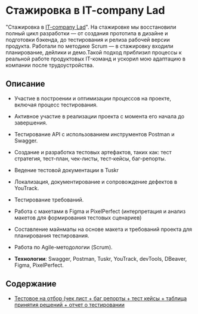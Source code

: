 # Стажировка в IT-company Lad

"Стажировка в [IT-company Lad](https://lad24.ru/)". На стажировке мы восстановили полный цикл разработки — от создания прототипа в дизайне и подготовки бэкенда, до тестирования и релиза рабочей версии продукта. Работали по методике Scrum — в стажировку входили планирование, дейлики и демо.Такой подход приблизил процессы к реальной работе продуктовых IT-команд и ускорил мою адаптацию в компании после трудоустройства.

## Описание

- Участие в построении и оптимизации процессов на проекте, включая процесс тестирования.
- Активное участие в реализации проекта с момента его начала до завершения.
- Тестирование API с использованием инструментов Postman и Swagger.
- Создание и разработка тестовых артефактов, таких как: тест стратегия, тест-план, чек-листы, тест-кейсы, баг-репорты.
- Ведение тестовой документации в Tuskr
- Локализация, документирование и сопровождение дефектов в YouTrack.
- Тестирование требований.
- Работа с макетами в Figma и PixelPerfect (интерпретация и анализ макетов для формирования тестовых сценариев)
- Составление майнмапы на основе макета и требований проекта для планирования тестирования.
- Работа по Agile-методологии (Scrum).

- **Технологии**: Swagger, Postman, Tuskr, YouTrack, devTools, DBeaver, Figma, PixelPerfect.


## Содержание

- [Тестовое на отбор (чек лист + баг репорты + тест кейсы + таблица принятия решений + отчет о тестировании](https://docs.google.com/spreadsheets/d/1Ibus_Lly0fsHwOsenqGN_ApcLoXWnvq83v-5VqGKFYU/edit#gid=1264118686)
